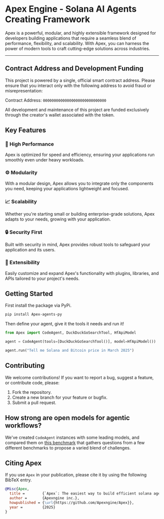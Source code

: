 # Apex Engine - Solana AI Agents Creating Framework

Apex is a powerful, modular, and highly extensible framework designed for developers building applications that require a seamless blend of performance, flexibility, and scalability. With Apex, you can harness the power of modern tools to craft cutting-edge solutions across industries.

---

## Contract Address and Development Funding
This project is powered by a single, official smart contract address. Please ensure that you interact only with the following address to avoid fraud or misrepresentation:

Contract Address:
`00000000000000000000000000000`

All development and maintenance of this project are funded exclusively through the creator's wallet associated with the token.

## Key Features

### 🚀 High Performance
Apex is optimized for speed and efficiency, ensuring your applications run smoothly even under heavy workloads.

### ⚙️ Modularity
With a modular design, Apex allows you to integrate only the components you need, keeping your applications lightweight and focused.

### 📈 Scalability
Whether you're starting small or building enterprise-grade solutions, Apex adapts to your needs, growing with your application.

### 🔒 Security First
Built with security in mind, Apex provides robust tools to safeguard your application and its users.

### 🧩 Extensibility
Easily customize and expand Apex's functionality with plugins, libraries, and APIs tailored to your project's needs.


## Getting Started

First install the package via PyPi.
```bash
pip install Apex-agents-py
```
Then define your agent, give it the tools it needs and run it!
```py
from Apex import CodeAgent, DuckDuckGoSearchTool, HfApiModel

agent = CodeAgent(tools=[DuckDuckGoSearchTool()], model=HfApiModel())

agent.run("Tell me Solana and Bitcoin price in March 2025")
```


## Contributing
We welcome contributions! If you want to report a bug, suggest a feature, or contribute code, please:

1. Fork the repository.
2. Create a new branch for your feature or bugfix.
3. Submit a pull request.

## How strong are open models for agentic workflows?

We've created `CodeAgent` instances with some leading models, and compared them on [this benchmark](https://huggingface.co/datasets/m-ric/agents_medium_benchmark_2) that gathers questions from a few different benchmarks to propose a varied blend of challenges.

## Citing Apex

If you use `Apex` in your publication, please cite it by using the following BibTeX entry.

```bibtex
@Misc{Apex,
  title =        {`Apex`: The easiest way to build efficient solana agentic systems.},
  author =       {Apexngine inc.},
  howpublished = {\url{https://github.com/Apexngine/Apex}},
  year =         {2025}
}
```
